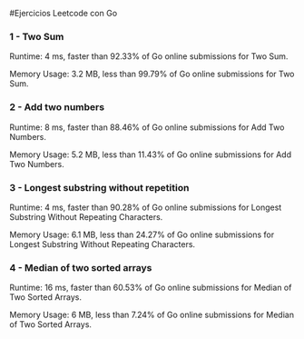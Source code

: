 #Ejercicios Leetcode con Go
 
### 1 - Two Sum
Runtime: 4 ms, faster than 92.33% of Go online submissions for Two Sum.

Memory Usage: 3.2 MB, less than 99.79% of Go online submissions for Two Sum.

### 2 - Add two numbers
Runtime: 8 ms, faster than 88.46% of Go online submissions for Add Two Numbers.

Memory Usage: 5.2 MB, less than 11.43% of Go online submissions for Add Two Numbers.

### 3 - Longest substring without repetition
Runtime: 4 ms, faster than 90.28% of Go online submissions for Longest Substring Without Repeating Characters.

Memory Usage: 6.1 MB, less than 24.27% of Go online submissions for Longest Substring Without Repeating Characters.

### 4 - Median of two sorted arrays
Runtime: 16 ms, faster than 60.53% of Go online submissions for Median of Two Sorted Arrays.

Memory Usage: 6 MB, less than 7.24% of Go online submissions for Median of Two Sorted Arrays.
